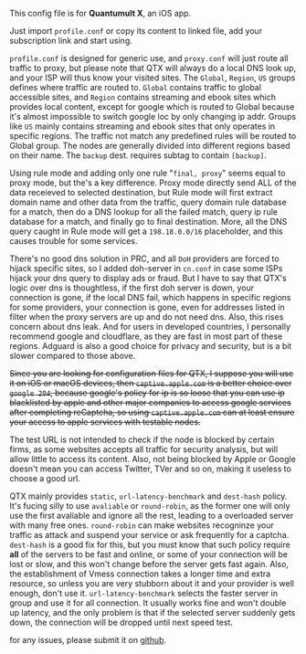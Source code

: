 This config file is for **Quantumult X**, an iOS app.

Just import `profile.conf` or copy its content to linked file, add your subscription link and start using.

`profile.conf` is designed for generic use, and `proxy.conf` will just route all traffic to proxy, but please note that QTX will always do a local DNS look up, and your ISP will thus know your visited sites. The `Global`, `Region`, `US` groups defines where traffic are routed to. `Global` contains traffic to global accessible sites, and `Region` contains streaming and ebook sites which provides local content, except for google which is routed to Global because it's almost impossible to switch google loc by only changing ip addr. Groups like `US` mainly contains streaming and ebook sites that only operates in specific regions. The traffic not match any predefined rules will be routed to Global group. The nodes are generally divided into different regions based on their name. The `backup` dest. requires subtag to contain `[backup]`.

Using rule mode and adding only one rule "`final, proxy`" seems equal to proxy mode, but the's a key difference. Proxy mode directly send ALL of the data receieved to selected destination, but Rule mode will first extract domain name and other data from the traffic, query domain rule database for a match, then do a DNS lookup for all the failed match, query ip rule database for a match, and finally go to final destination. More, all the DNS query caught in Rule mode will get a `198.18.0.0/16` placeholder, and this causes trouble for some services.

There's no good dns solution in PRC, and all `DoH` providers are forced to hijack specific sites, so I added doh-server in `cn.conf` in case some ISPs hijack your dns query to display ads or fraud. But I have to say that QTX's logic over dns is thoughtless, if the first doh server is down, your connection is gone, if the local DNS fail, which happens in specific regions for some providers, your connection is gone, even for addresses listed in filter when the proxy servers are up and do not need dns. Also, this rises concern about dns leak. And for users in developed countries, I personally recommend google and cloudflare, as they are fast in most part of these regions. Adguard is also a good choice for privacy and security, but is a bit slower compared to those above.

~~Since you are looking for configuration files for QTX, I suppose you will use it on iOS or macOS devices, then `captive.apple.com` is a better choice over `google 204`, because google's policy for ip is so loose that you can use ip blacklisted by apple and other major companies to access google services after completing reCaptcha, so using `captive.apple.com` can at least ensure your access to apple services with testable nodes.~~

The test URL is not intended to check if the node is blocked by certain firms, as some websites accepts all traffic for security analysis, but will allow little to access its content. Also, not being blocked by Apple or Google doesn't mean you can access Twitter, TVer and so on, making it useless to choose a good url.

QTX mainly provides `static`, `url-latency-benchmark` and `dest-hash` policy. It's fucing silly to use `avaliable` or `round-robin`, as the former one will only use the first avaliable and ignore all the rest, leading to a overloaded server with many free ones. `round-robin` can make websites recogninze your traffic as attack and suspend your service or ask frequently for a captcha. `dest-hash` is a good fix for this, but you must know that such policy require **all** of the servers to be fast and online, or some of your connection will be lost or slow, and this won't change before the server gets fast again. Also, the establishment of Vmess connection takes a longer time and extra resource, so unless you are very stubborn about it and your provider is well enough, don't use it. `url-latency-benchmark` selects the faster server in group and use it for all connection. It usually works fine and won't double up latency, and the only problem is that if the selected server suddenly gets down, the connection will be dropped until next speed test.

for any issues, please submit it on [github](https://github.com/XsZo/config/discussions).
